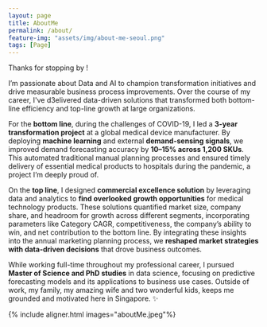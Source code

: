 ```yaml
---
layout: page
title: AboutMe
permalink: /about/
feature-img: "assets/img/about-me-seoul.png"
tags: [Page]
---
```


Thanks for stopping by !

I’m passionate about Data and AI to champion transformation initiatives and drive measurable business process improvements. Over the course of my career, I've d3elivered data-driven solutions that transformed both bottom-line efficiency and top-line growth at large organizations. 

For the **bottom line**, during the challenges of COVID-19, I led a **3-year transformation project** at a global medical device manufacturer. By deploying **machine learning** and external **demand-sensing signals**, we improved demand forecasting accuracy by **10–15% across 1,200 SKUs**. This automated traditional manual planning processes and ensured timely delivery of essential medical products to hospitals during the pandemic, a project I’m deeply proud of.

On the **top line**, I designed **commercial excellence solution** by leveraging data and analytics to **find overlooked growth opportunities** for medical technology products. These solutions quantified market size, company share, and headroom for growth across different segments, incorporating parameters like Category CAGR, competitiveness, the company’s ability to win, and net contribution to the bottom line. By integrating these insights into the annual marketing planning process, we **reshaped market strategies with data-driven decisions** that drove business outcomes.

While working full-time throughout my professional career, I pursued **Master of Science and PhD studies** in data science, focusing on predictive forecasting models and its applications to business use cases. Outside of work, my family, my amazing wife and two wonderful kids, keeps me grounded and motivated here in Singapore. ✨

{% include aligner.html images="aboutMe.jpeg"%}